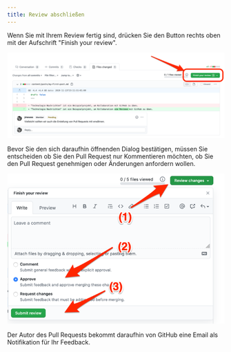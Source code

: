 ```yaml
---
title: Review abschließen
---
```


Wenn Sie mit Ihrem Review fertig sind, drücken Sie den Button rechts oben mit der Aufschrift "Finish your review".

![](./img/github_review_finish.png)

Bevor Sie den sich daraufhin öffnenden Dialog bestätigen, müssen Sie entscheiden ob Sie den Pull Request nur Kommentieren möchten, ob Sie den Pull Request genehmigen oder Änderungen anfordern wollen.

![](./img/github_review_submit.png)

Der Autor des Pull Requests bekommt daraufhin von GitHub eine Email als Notifikation für Ihr Feedback.
